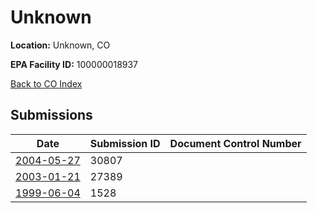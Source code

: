 # Unknown

**Location:** Unknown, CO

**EPA Facility ID:** 100000018937

[Back to CO Index](../../index.md)

## Submissions

| Date | Submission ID | Document Control Number |
|------|--------------|-------------------------|
| [2004-05-27](submissions/30807.md) | 30807 |  |
| [2003-01-21](submissions/27389.md) | 27389 |  |
| [1999-06-04](submissions/1528.md) | 1528 |  |
